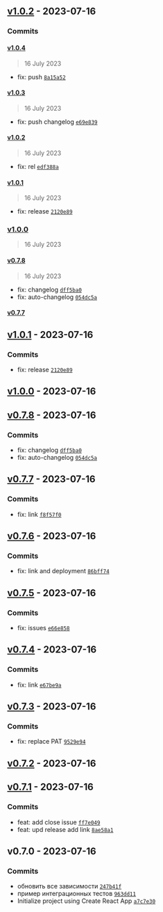 
## [v1.0.2](https://github.com/dimkassin/dkinf/compare/v1.0.1...v1.0.2) - 2023-07-16

### Commits

#### [v1.0.4](https://github.com/dima117/unit-demo-cra/compare/v1.0.3...v1.0.4)

> 16 July 2023

- fix: push [`8a15a52`](https://github.com/dima117/unit-demo-cra/commit/8a15a52b67bc9aee7cbb6bacb1c0f3fef4244a8d)

#### [v1.0.3](https://github.com/dima117/unit-demo-cra/compare/v1.0.2...v1.0.3)

> 16 July 2023

- fix: push changelog [`e69e839`](https://github.com/dima117/unit-demo-cra/commit/e69e839a8d53bd3d4d31d3a946f4965ca7722c8f)

#### [v1.0.2](https://github.com/dima117/unit-demo-cra/compare/v1.0.1...v1.0.2)

> 16 July 2023

- fix: rel [`edf388a`](https://github.com/dima117/unit-demo-cra/commit/edf388add559d95125b556ab383379d21653e704)

#### [v1.0.1](https://github.com/dima117/unit-demo-cra/compare/v1.0.0...v1.0.1)

> 16 July 2023

- fix: release [`2120e89`](https://github.com/dima117/unit-demo-cra/commit/2120e89fad15af92ee692ff0b41072de400d6f36)

### [v1.0.0](https://github.com/dima117/unit-demo-cra/compare/v0.7.8...v1.0.0)

> 16 July 2023

#### [v0.7.8](https://github.com/dima117/unit-demo-cra/compare/v0.7.7...v0.7.8)

> 16 July 2023

- fix: changelog [`dff5ba0`](https://github.com/dima117/unit-demo-cra/commit/dff5ba0a4487cc692cfa6ae34d465137bd7478f4)
- fix: auto-changelog [`054dc5a`](https://github.com/dima117/unit-demo-cra/commit/054dc5ae87200842900fbe7ea987ae6e5097271a)

#### [v0.7.7](https://github.com/dima117/unit-demo-cra/compare/v0.7.6...v0.7.7)

## [v1.0.1](https://github.com/dimkassin/dkinf/compare/v1.0.0...v1.0.1) - 2023-07-16

### Commits

- fix: release [`2120e89`](https://github.com/dimkassin/dkinf/commit/2120e89fad15af92ee692ff0b41072de400d6f36)

## [v1.0.0](https://github.com/dimkassin/dkinf/compare/v0.7.8...v1.0.0) - 2023-07-16

## [v0.7.8](https://github.com/dimkassin/dkinf/compare/v0.7.7...v0.7.8) - 2023-07-16

### Commits

- fix: changelog [`dff5ba0`](https://github.com/dimkassin/dkinf/commit/dff5ba0a4487cc692cfa6ae34d465137bd7478f4)
- fix: auto-changelog [`054dc5a`](https://github.com/dimkassin/dkinf/commit/054dc5ae87200842900fbe7ea987ae6e5097271a)

## [v0.7.7](https://github.com/dimkassin/dkinf/compare/v0.7.6...v0.7.7) - 2023-07-16

### Commits

- fix: link [`f8f57f0`](https://github.com/dimkassin/dkinf/commit/f8f57f06428475ff2725c317efca072545923855)

## [v0.7.6](https://github.com/dimkassin/dkinf/compare/v0.7.5...v0.7.6) - 2023-07-16

### Commits

- fix: link and deployment [`86bff74`](https://github.com/dimkassin/dkinf/commit/86bff74b62c269f308be2e78062378cb9671fdf9)

## [v0.7.5](https://github.com/dimkassin/dkinf/compare/v0.7.4...v0.7.5) - 2023-07-16

### Commits

- fix: issues [`e66e858`](https://github.com/dimkassin/dkinf/commit/e66e858eef034f44774e9eea79c4a468cf0a34b3)

## [v0.7.4](https://github.com/dimkassin/dkinf/compare/v0.7.3...v0.7.4) - 2023-07-16

### Commits

- fix: link [`e67be9a`](https://github.com/dimkassin/dkinf/commit/e67be9ab2a2a77fe0ec6803b54b377b3e4486757)

## [v0.7.3](https://github.com/dimkassin/dkinf/compare/v0.7.2...v0.7.3) - 2023-07-16

### Commits

- fix: replace PAT [`9529e94`](https://github.com/dimkassin/dkinf/commit/9529e946676cf47a5d25017ad0391ebfa8ce6391)

## [v0.7.2](https://github.com/dimkassin/dkinf/compare/v0.7.1...v0.7.2) - 2023-07-16

## [v0.7.1](https://github.com/dimkassin/dkinf/compare/v0.7.0...v0.7.1) - 2023-07-16

### Commits

- feat: add close issue [`ff7e049`](https://github.com/dimkassin/dkinf/commit/ff7e049a8ead9315cafcc66505b6969285f06225)
- feat: upd release add link [`8ae58a1`](https://github.com/dimkassin/dkinf/commit/8ae58a148ccd5c28b4cf5af737ecbc651a3a5747)

## v0.7.0 - 2023-07-16

### Commits

- обновить все зависимости [`247b41f`](https://github.com/dimkassin/dkinf/commit/247b41f5e5211e835f4b637014e39da215a75932)
- пример интеграционных тестов [`963dd11`](https://github.com/dimkassin/dkinf/commit/963dd11e8d8c9eca130beeb964a22d86d79cb84e)
- Initialize project using Create React App [`a7c7e30`](https://github.com/dimkassin/dkinf/commit/a7c7e300ff72c042eb22a3b9bf4637bffd2a6415)
